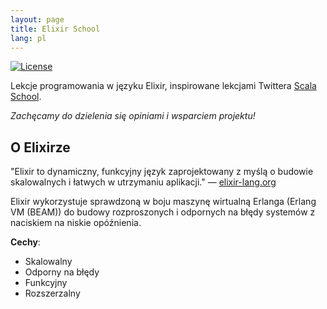 ```yaml
---
layout: page
title: Elixir School
lang: pl
---
```


[![License](http://img.shields.io/badge/license-MIT-brightgreen.svg)](http://opensource.org/licenses/MIT)

Lekcje programowania w języku Elixir, inspirowane lekcjami Twittera [Scala School](http://twitter.github.io/scala_school/). 

_Zachęcamy do dzielenia się opiniami i wsparciem projektu!_

## O Elixirze

"Elixir to dynamiczny, funkcyjny język zaprojektowany z myślą o budowie skalowalnych i łatwych w utrzymaniu aplikacji." — [elixir-lang.org](http://elixir-lang.org/)

Elixir wykorzystuje sprawdzoną w boju maszynę wirtualną Erlanga (Erlang VM (BEAM)) do budowy rozproszonych i odpornych na błędy systemów z naciskiem na niskie opóźnienia. 

__Cechy__:

+ Skalowalny
+ Odporny na błędy
+ Funkcyjny
+ Rozszerzalny
